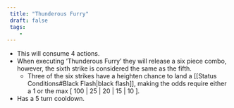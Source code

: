 ```yaml
---
 title: "Thunderous Furry"
 draft: false
 tags:
    -
---
```

- This will consume 4 actions.
- When executing ‘Thunderous Furry’ they will release a six piece combo, however, the sixth strike is considered the same as the fifth.
   - Three of the six strikes have a heighten chance to land a [[Status Conditions#Black Flash|black flash]], making the odds require either a 1 or the max [ 100 | 25 | 20 | 15 | 10 ].
- Has a 5 turn cooldown.
